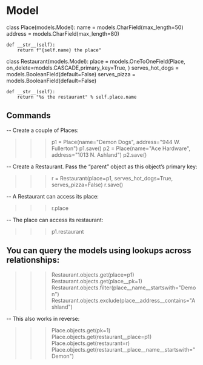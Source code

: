 # Model

class Place(models.Model):
    name = models.CharField(max_length=50)
    address = models.CharField(max_length=80)

    def __str__(self):
        return f"{self.name} the place"

class Restaurant(models.Model):
    place = models.OneToOneField(Place,
        on_delete=models.CASCADE,primary_key=True,
    )
    serves_hot_dogs = models.BooleanField(default=False)
    serves_pizza = models.BooleanField(default=False)

    def __str__(self):
        return "%s the restaurant" % self.place.name

## Commands

-- Create a couple of Places:
>>> p1 = Place(name="Demon Dogs", address="944 W. Fullerton")
>>> p1.save()
>>> p2 = Place(name="Ace Hardware", address="1013 N. Ashland")
>>> p2.save()

-- Create a Restaurant. Pass the “parent” object as this object’s primary key:
>>> r = Restaurant(place=p1, serves_hot_dogs=True, serves_pizza=False)
>>> r.save()

-- A Restaurant can access its place:
>>> r.place

-- The place can access its restaurant:
>>> p1.restaurant

## You can query the models using lookups across relationships:

>>> Restaurant.objects.get(place=p1)
>>> Restaurant.objects.get(place__pk=1)
>>> Restaurant.objects.filter(place__name__startswith="Demon")
>>> Restaurant.objects.exclude(place__address__contains="Ashland")

-- This also works in reverse:
>>> Place.objects.get(pk=1)
>>> Place.objects.get(restaurant__place=p1)
>>> Place.objects.get(restaurant=r)
>>> Place.objects.get(restaurant__place__name__startswith="Demon")

